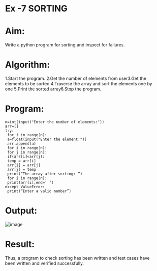 # Ex -7 SORTING
# Aim:
Write a python program for sorting and inspect for failures.
# Algorithm:
1.Start the program. 2.Get the number of elements from user3.Get the elements to be sorted
4.Traverse the array and sort the elements one by one 5.Print the sorted array6.Stop the program.
# Program:
```
n=int(input("Enter the number of elements:")) 
arr=[] 
try: 
 for i in range(n): 
 a=float(input("Enter the element:")) 
 arr.append(a) 
 for i in range(n): 
 for j in range(n): 
 if(arr[i]<arr[j): 
 temp = arr[i] 
 arr[i] = arr[j] 
 arr[j] = temp 
 print(“The array after sorting: ”) 
 for i in range(n): 
 print(arr[i],end=’ ’) 
except ValueError: 
 print(“Enter a valid number”)
```
# Output:
![image](https://github.com/user-attachments/assets/417724e0-f682-48c4-ac61-ca5c9e96f7aa)
# Result:
Thus, a program to check sorting has been written and test cases have been written and verified successfully.
